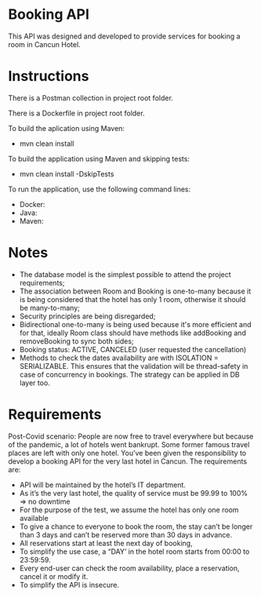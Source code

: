 # Booking API

This API was designed and developed to provide services for booking a room in Cancun Hotel.

# Instructions

There is a Postman collection in project root folder.

There is a Dockerfile in project root folder.

To build the aplication using Maven:
- mvn clean install

To build the application using Maven and skipping tests:
- mvn clean install -DskipTests

To run the application, use the following command lines:

- Docker:  
- Java:
- Maven: 

# Notes

- The database model is the simplest possible to attend the project requirements;
- The association between Room and Booking is one-to-many because it is being considered that the hotel has only 1 room, otherwise it should be many-to-many;
- Security principles are being disregarded;
- Bidirectional one-to-many is being used because it's more efficient and for that, ideally Room class should have methods like addBooking and removeBooking to sync both sides;
- Booking status: ACTIVE, CANCELED (user requested the cancellation)
- Methods to check the dates availability are with ISOLATION = SERIALIZABLE. This ensures that the validation will be thread-safety in case of concurrency in bookings. The strategy can be applied in DB layer too.

# Requirements
Post-Covid scenario:
People are now free to travel everywhere but because of the pandemic, a lot of hotels went
bankrupt. Some former famous travel places are left with only one hotel.
You’ve been given the responsibility to develop a booking API for the very last hotel in Cancun.
The requirements are:
- API will be maintained by the hotel’s IT department.
- As it’s the very last hotel, the quality of service must be 99.99 to 100% => no downtime
- For the purpose of the test, we assume the hotel has only one room available
- To give a chance to everyone to book the room, the stay can’t be longer than 3 days and
can’t be reserved more than 30 days in advance.
- All reservations start at least the next day of booking,
- To simplify the use case, a “DAY’ in the hotel room starts from 00:00 to 23:59:59.
- Every end-user can check the room availability, place a reservation, cancel it or modify it.
- To simplify the API is insecure.